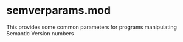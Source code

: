 # semverparams.mod
This provides some common parameters for programs manipulating Semantic Version numbers
